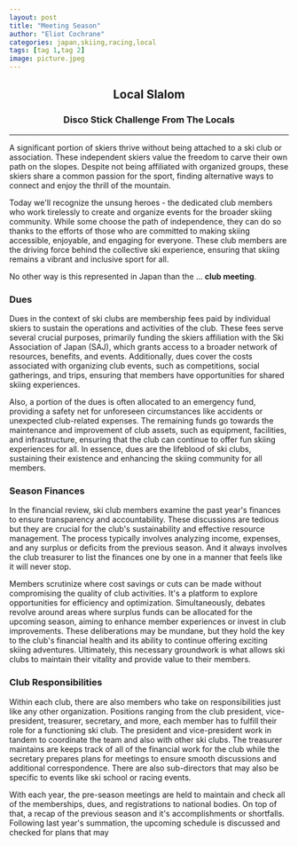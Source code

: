 ```yaml
---
layout: post
title: "Meeting Season"
author: "Eliot Cochrane"
categories: japan,skiing,racing,local
tags: [tag 1,tag 2]
image: picture.jpeg
---
```


## <center>Local Slalom </center>
### <center>Disco Stick Challenge From The Locals</center>

***

A significant portion of skiers thrive without being attached to a ski club or association. These independent skiers value the freedom to carve their own path on the slopes. Despite not being affiliated with organized groups, these skiers share a common passion for the sport, finding alternative ways to connect and enjoy the thrill of the mountain.

Today we'll recognize the unsung heroes - the dedicated club members who work tirelessly to create and organize events for the broader skiing community. While some choose the path of independence, they can do so thanks to the efforts of those who are committed to making skiing accessible, enjoyable, and engaging for everyone. These club members are the driving force behind the collective ski experience, ensuring that skiing remains a vibrant and inclusive sport for all.

No other way is this represented in Japan than the ... **club meeting**.

### Dues

Dues in the context of ski clubs are membership fees paid by individual skiers to sustain the operations and activities of the club. These fees serve several crucial purposes, primarily funding the skiers affiliation with the Ski Association of Japan (SAJ), which grants access to a broader network of resources, benefits, and events. Additionally, dues cover the costs associated with organizing club events, such as competitions, social gatherings, and trips, ensuring that members have opportunities for shared skiing experiences.

Also, a portion of the dues is often allocated to an emergency fund, providing a safety net for unforeseen circumstances like accidents or unexpected club-related expenses. The remaining funds go towards the maintenance and improvement of club assets, such as equipment, facilities, and infrastructure, ensuring that the club can continue to offer fun skiing experiences for all. In essence, dues are the lifeblood of ski clubs, sustaining their existence and enhancing the skiing community for all members.

### Season Finances

In the financial review, ski club members examine the past year's finances to ensure transparency and accountability. These discussions are tedious but they are crucial for the club's sustainability and effective resource management. The process typically involves analyzing income, expenses, and any surplus or deficits from the previous season. And it always involves the club treasurer to list the finances one by one in a manner that feels like it will never stop.

Members scrutinize where cost savings or cuts can be made without compromising the quality of club activities. It's a platform to explore opportunities for efficiency and optimization. Simultaneously, debates revolve around areas where surplus funds can be allocated for the upcoming season, aiming to enhance member experiences or invest in club improvements. These deliberations may be mundane, but they hold the key to the club's financial health and its ability to continue offering exciting skiing adventures. Ultimately, this necessary groundwork is what allows ski clubs to maintain their vitality and provide value to their members.

### Club Responsibilities

Within each club, there are also members who take on responsibilities just like any other organization. Positions ranging from the club president, vice-president, treasurer, secretary, and more, each member has to fulfill their role for a functioning ski club. The president and vice-president work in tandem to coordinate the team and also with other ski clubs. The treasurer maintains are keeps track of all of the financial work for the club while the secretary prepares plans for meetings to ensure smooth discussions and additional correspondence. There are also sub-directors that may also be specific to events like ski school or racing events.

With each year, the pre-season meetings are held to maintain and check all of the memberships, dues, and registrations to national bodies. On top of that, a recap of the previous season and it's accomplishments or shortfalls. Following last year's summation, the upcoming schedule is discussed and checked for plans that may
